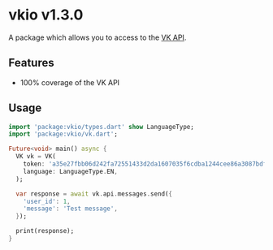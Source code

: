 # vkio v1.3.0

A package which allows you to access to the [VK API](https://vk.com/dev).

## Features

* 100% coverage of the VK API

## Usage

```dart
import 'package:vkio/types.dart' show LanguageType;
import 'package:vkio/vk.dart';

Future<void> main() async {
  VK vk = VK(
    token: 'a35e27fbb06d242fa72551433d2da1607035f6cdba1244cee86a3087bdfd32d54b8d1b6e6486c14c0ebe6',
    language: LanguageType.EN,
  );

  var response = await vk.api.messages.send({
    'user_id': 1,
    'message': 'Test message',
  });

  print(response);
}
```
